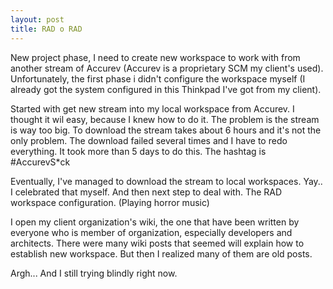 ```yaml
---
layout: post
title: RAD o RAD
---
```


New project phase, I need to create new workspace to work with from another stream of Accurev (Accurev is a proprietary SCM my client's used). Unfortunately, the first phase i didn't configure the workspace myself (I already got the system configured in this Thinkpad I've got from my client).

Started with get new stream into my local workspace from Accurev. I thought it wil easy, because I knew how to do it. The problem is the stream is way too big. To download the stream takes about 6 hours and it's not the only problem. The download failed several times and I have to redo everything. It took more than 5 days to do this. The hashtag is #AccurevS*ck

Eventually, I've managed to download the stream to local workspaces. Yay.. I celebrated that myself. And then next step to deal with. The RAD workspace configuration. (Playing horror music)

I open my client organization's wiki, the one that have been written by everyone who is member of organization, especially developers and architects. There were many wiki posts that seemed will explain how to establish new workspace. But then I realized many of them are old posts.

Argh... And I still trying blindly right now.


